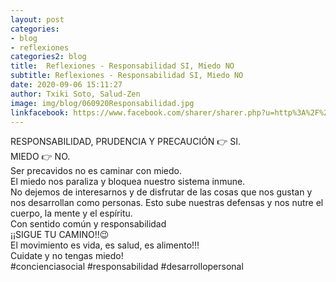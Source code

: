```yaml
---
layout: post
categories:
- blog
- reflexiones
categories2: blog
title:  Reflexiones - Responsabilidad SI, Miedo NO
subtitle: Reflexiones - Responsabilidad SI, Miedo NO
date: 2020-09-06 15:11:27
author: Txiki Soto, Salud-Zen
image: img/blog/060920Responsabilidad.jpg
linkfacebook: https://www.facebook.com/sharer/sharer.php?u=http%3A%2F%2Fsalud-zen.com%2Fblog%2Freflexiones%2F2020%2F09%2F06%2Freflexiones-responsabilidad.html&amp;src=sdkpreparse
---
```

RESPONSABILIDAD, PRUDENCIA Y PRECAUCIÓN 👉 SI.  
MIEDO 👉 NO.  
Ser precavidos no es caminar con miedo.  
El miedo nos paraliza y bloquea nuestro sistema inmune.  
No dejemos de interesarnos y de disfrutar de las cosas que nos gustan y nos desarrollan como personas. Esto sube nuestras defensas y nos nutre el cuerpo, la mente y el espíritu.   
Con sentido común y responsabilidad   
¡¡SIGUE TU CAMINO!!😉  
El movimiento es vida, es salud, es alimento!!!  
Cuidate y no tengas miedo!   
 #concienciasocial
 #responsabilidad
 #desarrollopersonal

